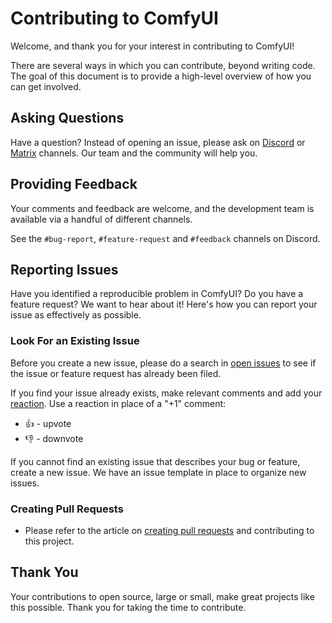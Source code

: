 # Contributing to ComfyUI

Welcome, and thank you for your interest in contributing to ComfyUI!

There are several ways in which you can contribute, beyond writing code. The goal of this document is to provide a high-level overview of how you can get involved.

## Asking Questions

Have a question? Instead of opening an issue, please ask on [Discord](https://comfy.org/discord) or [Matrix](https://app.element.io/#/room/%23comfyui_space%3Amatrix.org) channels. Our team and the community will help you.

## Providing Feedback

Your comments and feedback are welcome, and the development team is available via a handful of different channels.

See the `#bug-report`, `#feature-request` and `#feedback` channels on Discord.

## Reporting Issues

Have you identified a reproducible problem in ComfyUI? Do you have a feature request? We want to hear about it! Here's how you can report your issue as effectively as possible.


### Look For an Existing Issue

Before you create a new issue, please do a search in [open issues](https://github.com/comfyanonymous/ComfyUI/issues) to see if the issue or feature request has already been filed.

If you find your issue already exists, make relevant comments and add your [reaction](https://github.com/blog/2119-add-reactions-to-pull-requests-issues-and-comments). Use a reaction in place of a "+1" comment:

* 👍 - upvote
* 👎 - downvote

If you cannot find an existing issue that describes your bug or feature, create a new issue. We have an issue template in place to organize new issues.


### Creating Pull Requests

* Please refer to the article on [creating pull requests](https://github.com/comfyanonymous/ComfyUI/wiki/How-to-Contribute-Code) and contributing to this project.


## Thank You

Your contributions to open source, large or small, make great projects like this possible. Thank you for taking the time to contribute.

